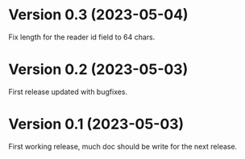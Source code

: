# Version 0.3 (2023-05-04)

Fix length for the reader id field to 64 chars.

# Version 0.2 (2023-05-03)

First release updated with bugfixes.

# Version 0.1 (2023-05-03)

First working release, much doc should be write for the next release.
